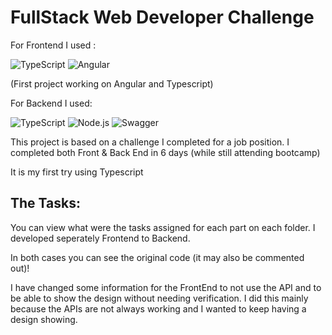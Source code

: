 # FullStack Web Developer Challenge

For Frontend I used :

![TypeScript](https://img.shields.io/badge/Typescript-333333?style=flat&logo=Typescript)
![Angular](https://img.shields.io/badge/Angular-333333?style=flat&logo=angular)

(First project working on Angular and Typescript)

For Backend I used:

![TypeScript](https://img.shields.io/badge/Typescript-333333?style=flat&logo=Typescript)
![Node.js](https://img.shields.io/badge/-Node.js-333333?style=flat&logo=node.js)
![Swagger](https://img.shields.io/badge/Swagger-API-333333?style=flat&logo=swagger)

This project is based on a challenge I completed for a job position.
I completed both Front & Back End in 6 days (while still attending bootcamp)

It is my first try using Typescript

## The Tasks:

You can view what were the tasks assigned for each part on each folder.
I developed seperately Frontend to Backend.

In both cases you can see the original code (it may also be commented out)!

I have changed some information for the FrontEnd to not use the API and to be able to show the design without needing verification.
I did this mainly because the APIs are not always working and I wanted to keep having a design showing.